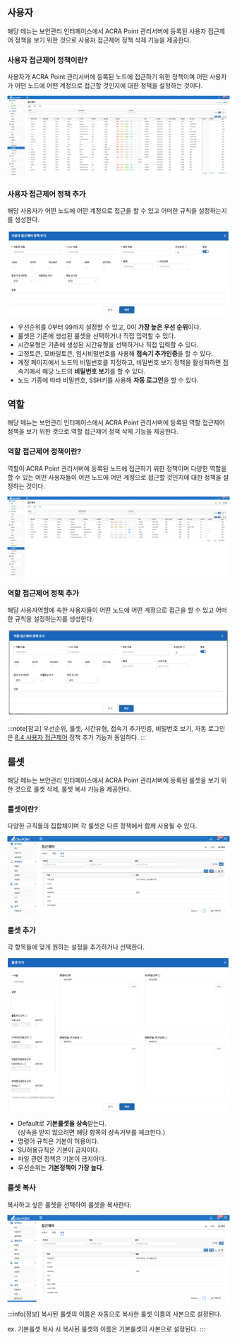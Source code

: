 ## 사용자
해당 메뉴는 보안관리 인터페이스에서 ACRA Point 관리서버에 등록된 사용자 접근제어 정책을 보기 위한 것으로 사용자 접근제어 정책 삭제 기능을 제공한다.

### 사용자 접근제어 정책이란?  
사용자가 ACRA Point 관리서버에 등록된 노드에 접근하기 위한 정책이며 어떤 사용자가 어떤 노드에 어떤 계정으로 접근할 것인지에 대한 정책을 설정하는 것이다.

![사용자 접근제어](image.png)

### 사용자 접근제어 정책 추가
해당 사용자가 어떤 노드에 어떤 계정으로 접근을 할 수 있고 어떠한 규칙을 설정하는지를 생성한다.

![사용자 접근제어 정책 추가](image-1.png)

- 우선순위를 0부터 99까지 설정할 수 있고, 0이 **가장 높은 우선 순위**이다.
- 룰셋은 기존에 생성된 룰셋을 선택하거나 직접 입력할 수 있다.
- 시간유형은 기존에 생성된 시간유형을 선택하거나 직접 입력할 수 있다.
- 고정토큰, 모바일토큰, 임시비밀번호를 사용해 **접속기 추가인증**을 할 수 있다.
- 계정 페이지에서 노드의 비밀번호를 지정하고, 비밀번호 보기 정책을 활성화하면 접속기에서 해당 노드의 **비밀번호 보기**를 할 수 있다.  
- 노드 기종에 따라 비밀번호, SSH키를 사용해 **자동 로그인**을 할 수 있다.

## 역할
해당 메뉴는 보안관리 인터페이스에서 ACRA Point 관리서버에 등록된 역할 접근제어 정책을 보기 위한 것으로 역할 접근제어 정책 삭제 기능을 제공한다.

### 역할 접근제어 정책이란?
역할이 ACRA Point 관리서버에 등록된 노드에 접근하기 위한 정책이며 다양한 역할을 할 수 있는 어떤 사용자들이 어떤 노드에 어떤 계정으로 접근할 것인지에 대한 정책을 설정하는 것이다.

![역할 접근제어](image-2.png)

### 역할 접근제어 정책 추가
해당 사용자역할에 속한 사용자들이 어떤 노드에 어떤 계정으로 접근을 할 수 있고 어떠한 규칙을 설정하는지를 생성한다.

![역할 접근제어 정책 추가](image-3.png)

 :::note[참고]
 우선순위, 룰셋, 시간유형, 접속기 추가인증, 비밀번호 보기, 자동 로그인은 [8.4 사용자 접근제어](#사용자) 정책 추가 기능과 동일하다.
 :::

 ## 룰셋
 해당 메뉴는 보안관리 인터페이스에서 ACRA Point 관리서버에 등록된 룰셋을 보기 위한 것으로 룰셋 삭제, 룰셋 복사 기능을 제공한다.

### 룰셋이란?
다양한 규칙들의 집합체이며 각 룰셋은 다른 정책에서 함께 사용될 수 있다.

![룰셋 접근제어](image-7.png)

### 룰셋 추가 
각 항목들에 맞게 원하는 설정을 추가하거나 선택한다.

![룰셋 추가](image-5.png)

- Default로 **기본룰셋을 상속**받는다.  
    (상속을 받지 않으려면 해당 항목의 상속거부를 체크한다.)
- 명령어 규칙은 기본이 허용이다.
- SU허용규칙은 기본이 금지이다.
- 파일 관련 정책은 기본이 금지이다.
- 우선순위는 **기본정책이 가장 높다**.

### 룰셋 복사
복사하고 싶은 룰셋을 선택하여 룰셋을 복사한다.

![룰셋 복사](image-4.png)

:::info[정보]
복사된 룰셋의 이름은 자동으로 복사한 룰셋 이름의 사본으로 설정된다.  

ex. 기본룰셋 복사 시 복사된 룰셋의 이름은 기본룰셋의 사본으로 설정된다.
:::
